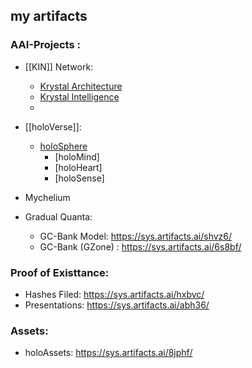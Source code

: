## my artifacts


### AAI-Projects :

* [[KIN]] Network:
   - [Krystal Architecture](https://sys.artifacts.ai/mhtd4/)
   - [Krystal Intelligence](https://sys.artifacts.ai/bcmuk/)
   - 
* [[holoVerse]]:
   - [holoSphere](https://sys.artifacts.ai/y4ewv/)
     - [holoMind]
     - [holoHeart]
     - [holoSense]

* Mychelium
  
* Gradual Quanta:
  - GC-Bank Model: https://sys.artifacts.ai/shvz6/
  - GC-Bank (GZone) : https://sys.artifacts.ai/6s8bf/


### Proof of Existtance:

* Hashes Filed: https://sys.artifacts.ai/hxbvc/
* Presentations: https://sys.artifacts.ai/abh36/

### Assets:

* holoAssets: https://sys.artifacts.ai/8jphf/
